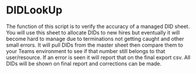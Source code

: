# DIDLookUp
The function of this script is to verify the accuracy of a managed DID sheet. You will use this sheet to allocate DIDs to new hires but eventually it will become
hard to manage due to terminations not getting caught and other small errors. It will pull DIDs from the master sheet then compare them to your Teams environment
to see if that number still belongs to that user/resource. If an error is seen it will report that on the final export csv. All DIDs will be shown on final report
and corrections can be made.
